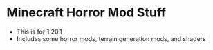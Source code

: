 # Minecraft Horror Mod Stuff

- This is for 1.20.1
- Includes some horror mods, terrain generation mods, and shaders
